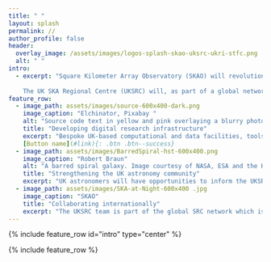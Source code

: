 ```yaml
---
title: " "
layout: splash
permalink: //
author_profile: false
header:
  overlay_image: /assets/images/logos-splash-skao-uksrc-ukri-stfc.png
  alt: " "
intro: 
  - excerpt: "Square Kilometer Array Observatory (SKAO) will revolutionize radio astronomy.   <br>  
   
    The UK SKA Regional Centre (UKSRC) will, as part of a global network, enable researchers to explore the evolution of the early universe."
feature_row:
  - image_path: assets/images/source-600x400-dark.png
    image_caption: "Elchinator, Pixabay "
    alt: "Source code text in yellow and pink overlaying a blurry photo  of computer racks."  
    title: "Developing digital research infrastructure"
    excerpt: "Bespoke UK-based computational and data facilities, tools, and services will contribute to the analysis of 700PB of data generated per year by the SKA telescopes."
    [Button name](#link){: .btn .btn--success}
  - image_path: assets/images/BarredSpiral-hst-600x400.png
    image_caption: "Robert Braun"
    alt: "A barred spiral galaxy. Image courtesy of NASA, ESA and the Hubble Heritage Team (STScI/AURA)."
    title: "Strengthening the UK astronomy community"
    excerpt: "UK astronomers will have opportunities to inform the UKSRC's development and to enhance their skills in preparation for the deployment of the SKA telescopes." 
  - image_path: assets/images/SKA-at-Night-600x400 .jpg
    image_caption: "SKAO"
    title: "Collaborating internationally"
    excerpt: "The UKSRC team is part of the global SRC network which is developing interoperable functionalities to find, access, manipulate and visualise SKA Data products."
---
```


{% include feature_row id="intro" type="center" %}

{% include feature_row %}

